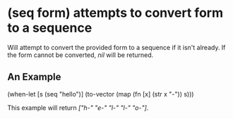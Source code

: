 # (seq form) attempts to convert form to a sequence
Will attempt to convert the provided form to a sequence if it isn't already. If the form cannot be converted, _nil_ will be returned.

## An Example

  (when-let [s (seq "hello")]
    (to-vector (map (fn [x] (str x "-")) s)))

This example will return _["h-" "e-" "l-" "l-" "o-"]_.
